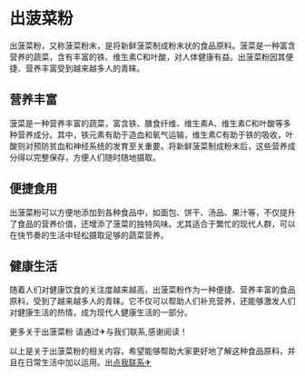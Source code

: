 # 出菠菜粉

出菠菜粉，又称菠菜粉末，是将新鲜菠菜制成粉末状的食品原料。菠菜是一种富含营养的蔬菜，含有丰富的铁、维生素C和叶酸，对人体健康有益。出菠菜粉因其便捷、营养丰富受到越来越多人的青睐。

## 营养丰富

菠菜是一种营养丰富的蔬菜，富含铁、膳食纤维、维生素A、维生素C和叶酸等多种营养成分。其中，铁元素有助于造血和氧气运输，维生素C有助于铁的吸收，叶酸则对预防贫血和神经系统的发育至关重要。将新鲜菠菜制成粉末后，这些营养成分得以完整保存，方便人们随时随地摄取。

## 便捷食用

出菠菜粉可以方便地添加到各种食品中，如面包、饼干、汤品、果汁等，不仅提升了食品的营养价值，还增添了菠菜的独特风味。尤其适合于繁忙的现代人群，可以在快节奏的生活中轻松摄取足够的蔬菜营养。

## 健康生活

随着人们对健康饮食的关注度越来越高，出菠菜粉作为一种便捷、营养丰富的食品原料，受到了越来越多人的青睐。它不仅可以帮助人们补充营养，还能够激发人们对健康生活的热情，成为现代人健康生活的一部分。

更多关于出菠菜粉 请通过✈与我们联系,感谢阅读！

以上是关于出菠菜粉的相关内容，希望能够帮助大家更好地了解这种食品原料，并且在日常生活中加以运用。出[点我联系✈](https://news.k02.cc)